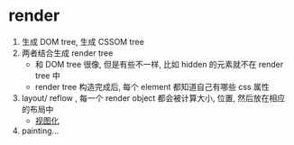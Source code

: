 # render

1. 生成 DOM tree, 生成 CSSOM tree
2. 两者结合生成 render tree
    - 和 DOM tree 很像, 但是有些不一样, 比如 hidden 的元素就不在 render tree 中
    - render tree 构造完成后, 每个 element 都知道自己有哪些 css 属性
3. layout/ reflow , 每一个 render object 都会被计算大小, 位置, 然后放在相应的布局中
    - [视图化](https://www.youtube.com/watch?v=dndeRnzkJDU)
4. painting...
